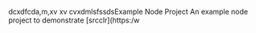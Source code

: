 dcxdfcda,m,xv xv cvxdmlsfssdsExample Node Project
An example node project to demonstrate [srcclr](https:/w

